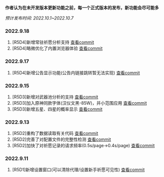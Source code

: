 **作者认为在未开发版本更新功能之前，每一个正式版本的发布，新功能会尽可能多**

*预计发布时间: 2022.10.1~2022.10.7*

### 2022.9.18

1. [R5D4]新增常驻祈愿分析支持 [查看commit](https://github.com/AuroraZiling/genshin-pray-export/commit/73630094a7b4d9bf9f1a7791091c759293c57fea)
2. [R5D4]略微优化了内置浏览器体验 [查看commit](https://github.com/AuroraZiling/genshin-pray-export/commit/73630094a7b4d9bf9f1a7791091c759293c57fea)

### 2022.9.17

1. [R5D4]新增公告显示功能(公告内链接跳转暂无法实现) [查看commit](https://github.com/AuroraZiling/genshin-pray-export/commit/ad944126ea6bf24a4502b56c91197b3d3041cf8d)

### 2022.9.15

1. [R5D3]新增对武器池分析的支持 [查看commit](https://github.com/AuroraZiling/genshin-pray-export/commit/dd509f41b8f0d3ecda568c40e37f1a429c02401c)
2. [R5D3]加入原神同款字体(汉仪文黑-85W)，并小范围应用 [查看commit](https://github.com/AuroraZiling/genshin-pray-export/commit/dd509f41b8f0d3ecda568c40e37f1a429c02401c)
3. [R5D3]新增五星、四星的概率显示 [查看commit](https://github.com/AuroraZiling/genshin-pray-export/commit/dd509f41b8f0d3ecda568c40e37f1a429c02401c)

### 2022.9.13

1. [R5D2]重构了数据读取有关代码 [查看commit](https://github.com/AuroraZiling/genshin-pray-export/commit/6d73eaa4ba7a39e46ada1fd2275e9e4caa97d6bd)
2. [R5D2]完善了对配置文件的完整性检测 [查看commit](https://github.com/AuroraZiling/genshin-pray-export/commit/6d73eaa4ba7a39e46ada1fd2275e9e4caa97d6bd)
3. [R5D2]加快了对祈愿记录的请求频率(0.5s/page->0.4s/page) [查看commit](https://github.com/AuroraZiling/genshin-pray-export/commit/6d73eaa4ba7a39e46ada1fd2275e9e4caa97d6bd)

### 2022.9.11

1. [R5D1]新增设置窗口(可以清除代理/设置新手祈愿可见性) [查看commit](https://github.com/AuroraZiling/genshin-pray-export/commit/515530df00dd8a2fa2034f2a2fc811a21ad8f9b7)